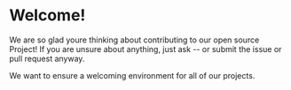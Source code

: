 # Welcome!
We are so glad youre thinking about contributing to our open source Project!
If you are unsure about anything, just ask -- or submit the issue or pull request anyway.

We want to ensure a welcoming environment for all of our projects.
